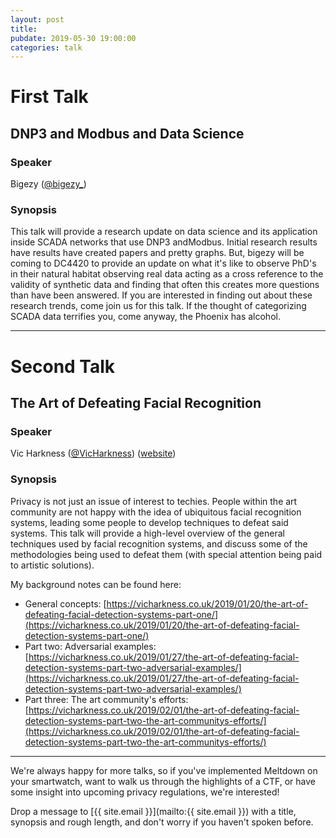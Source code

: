 ```yaml
---
layout: post
title:
pubdate: 2019-05-30 19:00:00
categories: talk
---
```


# First Talk

## DNP3 and Modbus and Data Science

### Speaker

Bigezy ([@bigezy_](https://twitter.com/@bigezy_))

### Synopsis

This talk will provide a research update on data science and its application inside SCADA networks that use DNP3 andModbus. Initial research results have results have created papers and pretty graphs. But, bigezy will be coming to DC4420 to provide an update on what it's like to observe PhD's in their natural habitat observing real data acting as a cross reference to the validity of synthetic data and finding that often this creates more questions than have been answered. If you are interested in finding out about these research trends, come join us for this talk. If the thought of categorizing SCADA data terrifies you, come anyway, the Phoenix has alcohol.

<hr>

# Second Talk

## The Art of Defeating Facial Recognition

### Speaker

Vic Harkness ([@VicHarkness](https://twitter.com/VicHarkness)) ([website](https://vicharkness.co.uk/))

### Synopsis

Privacy is not just an issue of interest to techies.  People within the art community are not happy with the idea of ubiquitous facial recognition systems, leading some people to develop techniques to defeat said systems.  This talk will provide a high-level overview of the general techniques used by facial recognition systems, and discuss some of the methodologies being used to defeat them (with special attention being paid to artistic solutions).

My background notes can be found here:

- General concepts: [https://vicharkness.co.uk/2019/01/20/the-art-of-defeating-facial-detection-systems-part-one/](https://vicharkness.co.uk/2019/01/20/the-art-of-defeating-facial-detection-systems-part-one/)
- Part two: Adversarial examples: [https://vicharkness.co.uk/2019/01/27/the-art-of-defeating-facial-detection-systems-part-two-adversarial-examples/](https://vicharkness.co.uk/2019/01/27/the-art-of-defeating-facial-detection-systems-part-two-adversarial-examples/)
- Part three: The art community's efforts: [https://vicharkness.co.uk/2019/02/01/the-art-of-defeating-facial-detection-systems-part-two-the-art-communitys-efforts/](https://vicharkness.co.uk/2019/02/01/the-art-of-defeating-facial-detection-systems-part-two-the-art-communitys-efforts/)

<hr>

We're always happy for more talks, so if you've implemented Meltdown on your smartwatch,
want to walk us through the highlights of a CTF, or have some insight into upcoming privacy
regulations, we're interested!

Drop a message to [{{ site.email }}](mailto:{{ site.email }}) with a title,
synopsis and rough length, and don't worry if you haven't spoken before.


